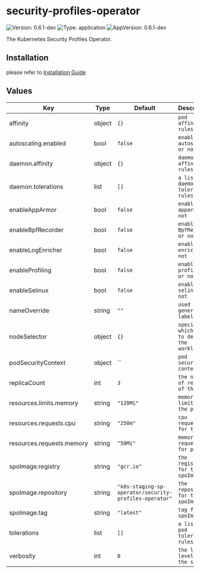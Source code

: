 # security-profiles-operator

![Version: 0.6.1-dev](https://img.shields.io/badge/Version-0.6.1--dev-informational?style=flat-square) ![Type: application](https://img.shields.io/badge/Type-application-informational?style=flat-square) ![AppVersion: 0.6.1-dev](https://img.shields.io/badge/AppVersion-0.6.1--dev-informational?style=flat-square)

The Kubernetes Security Profiles Operator.

## Installation

please refer to [Installation Guide](https://github.com/kubernetes-sigs/security-profiles-operator/blob/main/installation-usage.md#installation-using-helm)

## Values

| Key | Type | Default | Description |
|-----|------|---------|-------------|
| affinity | object | `{}` | `pod affinity rules` |
| autoscaling.enabled | bool | `false` | `enable autosclaing or not` |
| daemon.affinity | object | `{}` | `daemonset affinity rules` |
| daemon.tolerations | list | `[]` | `a list of daemonset tolerations rules` |
| enableAppArmor | bool | `false` | `enable apparmor or not` |
| enableBpfRecorder | bool | `false` | `enable BpfRecorder or not` |
| enableLogEnricher | bool | `false` | `enable log enricher or not` |
| enableProfiling | bool | `false` | `enable profiling or not` |
| enableSelinux | bool | `false` | `enable selinux or not` |
| nameOverride | string | `""` | `used for generating labels` |
| nodeSelector | object | `{}` | `specify on which node to deploy the workload` |
| podSecurityContext | object | `` | `pod security contexts` |
| replicaCount | int | `3` | `the number of replicas of the pods` |
| resources.limits.memory | string | `"128Mi"` | `memory limits for the pod` |
| resources.requests.cpu | string | `"250m"` | `cpu requests for the pod` |
| resources.requests.memory | string | `"50Mi"` | `memory requests for pod` |
| spoImage.registry | string | `"gcr.io"` | `the registry for the spoImage` |
| spoImage.repository | string | `"k8s-staging-sp-operator/security-profiles-operator"` | `the repository for the spoImage` |
| spoImage.tag | string | `"latest"` | `tag for spoImage` |
| tolerations | list | `[]` | `a list of pod tolerations rules` |
| verbosity | int | `0` | `the log level for the spo` |
